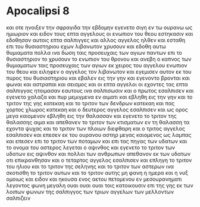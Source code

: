 # Apocalipsi 8
και οτε ηνοιξεν την σφραγιδα την εβδομην εγενετο σιγη εν τω ουρανω ως ημιωριον
και ειδον τους επτα αγγελους οι ενωπιον του θεου εστηκασιν και εδοθησαν αυτοις επτα σαλπιγγες
και αλλος αγγελος ηλθεν και εσταθη επι του θυσιαστηριου εχων λιβανωτον χρυσουν και εδοθη αυτω θυμιαματα πολλα ινα δωση ταις προσευχαις των αγιων παντων επι το θυσιαστηριον το χρυσουν το ενωπιον του θρονου
και ανεβη ο καπνος των θυμιαματων ταις προσευχαις των αγιων εκ χειρος του αγγελου ενωπιον του θεου
και ειληφεν ο αγγελος τον λιβανωτον και εγεμισεν αυτον εκ του πυρος του θυσιαστηριου και εβαλεν εις την γην και εγενοντο βρονται και φωναι και αστραπαι και σεισμος
και οι επτα αγγελοι οι εχοντες τας επτα σαλπιγγας ητοιμασαν εαυτους ινα σαλπισωσιν
και ο πρωτος εσαλπισεν και εγενετο χαλαζα και πυρ μεμιγμενα εν αιματι και εβληθη εις την γην και το τριτον της γης κατεκαη και το τριτον των δενδρων κατεκαη και πας χορτος χλωρος κατεκαη
και ο δευτερος αγγελος εσαλπισεν και ως ορος μεγα καιομενον εβληθη εις την θαλασσαν και εγενετο το τριτον της θαλασσης αιμα
και απεθανεν το τριτον των κτισματων εν τη θαλασση τα εχοντα ψυχας και το τριτον των πλοιων διεφθαρη
και ο τριτος αγγελος εσαλπισεν και επεσεν εκ του ουρανου αστηρ μεγας καιομενος ως λαμπας και επεσεν επι το τριτον των ποταμων και επι τας πηγας των υδατων
και το ονομα του αστερος λεγεται ο αψινθος και εγενετο το τριτον των υδατων εις αψινθον και πολλοι των ανθρωπων απεθανον εκ των υδατων οτι επικρανθησαν 
και ο τεταρτος αγγελος εσαλπισεν και επληγη το τριτον του ηλιου και το τριτον της σεληνης και το τριτον των αστερων ινα σκοτισθη το τριτον αυτων και το τριτον αυτης μη φανη η ημερα και η νυξ ομοιως
και ειδον και ηκουσα ενος αετου πετομενου εν μεσουρανηματι λεγοντος φωνη μεγαλη ουαι ουαι ουαι τοις κατοικουσιν επι της γης εκ των λοιπων φωνων της σαλπιγγος των τριων αγγελων των μελλοντων σαλπιζειν
